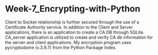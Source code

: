 # Week-7_Encrypting-with-Python

Client to Socket relationship is further secured through the use of 
a Certificate Authority service. In addition to the Client and Server applications,
there is an application to create a CA DB through SQLite. CA_server application is utilized
to create and verify CA db information for the server and client applications. My encryption 
program uses pycryptodome (v.3.9.7) from the Python Package Index.
